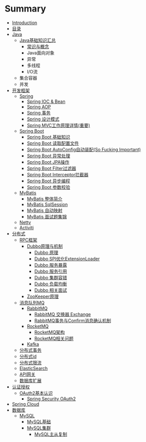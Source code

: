 # Summary

* [Introduction](README.md)
* [目录](directory.md)
* [Java](java_base/start.md)
    * [Java基础知识汇总](java_base/startJava.md)
        * [常识与概念](java_base/basicKills.md)
        * Java面向对象
        * 异常
        * 多线程
        * I/O流
    * 集合容器
    * 并发
* [开发框架](develop_framework/start.md)
    * [Spring](develop_framework/Spring/Spring.md)
        * [Spring IOC & Bean](develop_framework/Spring/IOC_Bean.md)
        * [Spring AOP](develop_framework/Spring/Spring_AOP.md)
        * [Spring 事务](develop_framework/Spring/Spring_Transaction.md)
        * [Spring 设计模式](develop_framework/Spring/Spring_DesignModel.md)
        * [Spring MVC工作原理详情(重要)](develop_framework/Spring/SpringMVC.md)
    * [Spring Boot](develop_framework/SpringBoot/SpringBoot.md)
        * [Spring Boot 基础知识](develop_framework/SpringBoot/SpringBoot_Base.md)
        * [Spring Boot 读取配置文件](develop_framework/SpringBoot/SpringBoot_Read_Configuration.md)
        * [Spring Boot AutoConfig自动装配(So Fucking Important)](develop_framework/SpringBoot/SpringBoot_AutoConfig.md)
        * [Spring Boot 异常处理](develop_framework/SpringBoot/SpringBoot_Exception.md)
        * [Spring Boot JPA操作](develop_framework/SpringBoot/SpringBoot_JPA.md)
        * [Spring Boot Filter过滤器](develop_framework/SpringBoot/SpringBoot_Filter.md)
        * [Spring Boot Interceptor拦截器](develop_framework/SpringBoot/SpringBoot_Interceptor.md)
        * [Spring Boot 异步编程](develop_framework/SpringBoot/SpringBoot_AsynCoding.md)
        * [Spring Boot 参数校验](develop_framework/SpringBoot/SpringBoot_Validator.md)
    * [MyBatis](develop_framework/Mybatis/MyBatis.md)
        * [MyBatis 整体简介](develop_framework/Mybatis/MyBatis_Introduction.md)
        * [MyBatis SqlSession](develop_framework/Mybatis/MyBatis_SqlSession.md)
        * [MyBatis 自动映射](develop_framework/Mybatis/MyBatis_AutoMapping.md)
        * [MyBatis 面试题集锦](develop_framework/Mybatis/MyBatis_Interview.md)
    * [Netty](README.md)
    * [Activiti](README.md)
* [分布式](distributed/base.md)
    * [RPC框架](distributed/RPC/rpc_base.md)
        * [Dubbo原理与机制](distributed/RPC/Dubbo/dubbo_base.md)
            * [Dubbo 原理](distributed/RPC/Dubbo/dubbo_principle.md)
            * [Dubbo SPI优化ExtensionLoader](distributed/RPC/Dubbo/dubbo_extensionLoader.md)
            * [Dubbo 服务暴露](distributed/RPC/Dubbo/dubbo_service_exposed.md)
            * [Dubbo 服务引用](distributed/RPC/Dubbo/dubbo_service_reference.md)
            * [Dubbo 集群容错](distributed/RPC/Dubbo/dubbo_cluster.md)
            * [Dubbo 负载均衡](distributed/RPC/Dubbo/dubbo_loadbalance.md)
            * [Dubbo 相关面试](distributed/RPC/Dubbo/dubbo_interview.md)
        * [ZooKeeper原理](distributed/RPC/ZooKeeper/zookeeper_base.md)
    * [消息队列MQ](distributed/MQ/message_queue.md)
        * [RabbitMQ](distributed/MQ/RabbitMQ/RabbitMQ.md)
            * [RabbitMQ 交换器 Exchange](distributed/MQ/RabbitMQ/RabbitMQ_Exchange.md)
            * [RabbitMQ事务与Confirm消息确认机制](distributed/MQ/RabbitMQ/RabbitMQ_Tx_Confirm.md)
        * [RocketMQ](distributed/MQ/RocketMQ/RocketMQ.md)
            * [RocketMQ架构](distributed/MQ/RocketMQ/RocketMQ_Architecture.md)
            * [RocketMQ相关问题](distributed/MQ/RocketMQ/RocketMQ_Q&A.md)
        * [Kafka](distributed/MQ/Kafka/Kafka.md)
    * [分布式事务](distributed/Distribute_Transation/Distribute_Transation.md)
    * [分布式id](distributed/Distribute_ID/Distribute_ID.md)
    * [分布式限流](distributed/Distribute_Limit/Distribute_Limit.md)
    * [ElasticSearch](distributed/ElasticSearch/ElasticSearch.md)
    * [API网关](distributed/API_Gateway/API_Gateway.md)
    * [数据库扩展](distributed/DataBase/DataBase_Expand.md)
* [认证授权](distributed/Authorization_Authenticate/Authorization_Authenticate.md)
    * [OAuth2基本认识](distributed/Authorization_Authenticate/OAuth2/OAuth2.md)
        * [Spring Security OAuth2](distributed/Authorization_Authenticate/OAuth2/SpringSecurity_OAuth2.md)
* [Spring Cloud]()
* [数据库](database/database.md)
    * [MySQL](database/MySQL.md)
        * [MySQL基础](database/MySQL/MySQL_Base.md)
        * [MySQL集群](database/MySQL/MySQL_Cluster/MySQL_Cluster.md)
            * [MySQL主从复制](database/MySQL/MySQL_Cluster/MySQL_MasterSlave.md)



